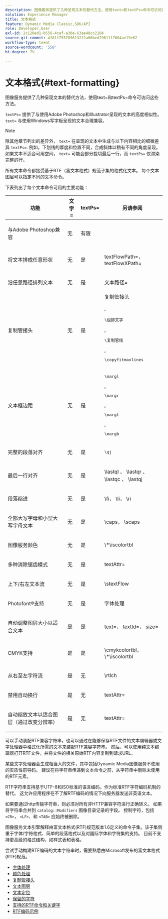 ```yaml
---
description: 图像服务提供了几种呈现文本的替代方法，使用text=和textPs=命令可访问这些方法。
solution: Experience Manager
title: 文本格式
feature: Dynamic Media Classic,SDK/API
role: Developer,User
exl-id: 2c120ed1-b556-4caf-a30e-63ae48cc2104
source-git-commit: 4f81f755789613222a66bed2961117604ae19e62
workflow-type: tm+mt
source-wordcount: '558'
ht-degree: 7%

---
```


# 文本格式{#text-formatting}

图像服务提供了几种呈现文本的替代方法，使用text=和textPs=命令可访问这些方法。

`textPs=` 提供了与使用Adobe Photoshop和Illustrator呈现的文本的高度相似性。 `text=` 与使用Windows写字板呈现的文本合理兼容。

>[!NOTE]
>
>除其他章节列出的差异外， `text=` 在呈现的文本中生成与以下内容相比的细微差异 `textPs=`. 例如，下划线的厚度和位置不同，合成斜体以稍有不同的角度呈现。 如果文本不适合可用空间， `text=` 可能会部分裁切最后一行，而 `textPs=` 仅渲染完整的行。

所有文本命令都接受基于RTF（富文本格式）规范子集的格式化文本。 每个文本图层可以指定不同的文本命令。

下表列出了每个文本命令可用的主要功能：

<table id="table_9C41CBDA94C24805B538E5049B0137C6"> 
 <thead> 
  <tr> 
   <th class="entry"> <b> 功能</b> </th> 
   <th class="entry"> <b> 文字=</b> </th> 
   <th class="entry"> <b> textPs=</b> </th> 
   <th class="entry"> <b> 另请参阅</b> </th> 
  </tr> 
 </thead>
 <tbody> 
  <tr> 
   <td> <p> 与Adobe Photoshop兼容 </p> </td> 
   <td> <p> 无 </p> </td> 
   <td> <p> 有限 </p> </td> 
   <td> <p> </p> </td> 
  </tr> 
  <tr> 
   <td> <p>将文本排成任意形状 </p> </td> 
   <td> <p>无 </p> </td> 
   <td> <p>是 </p> </td> 
   <td> <p>textFlowPath=， textFlowXPath= </p> </td> 
  </tr> 
  <tr> 
   <td> <p>沿任意路径排列文本 </p> </td> 
   <td> <p>无 </p> </td> 
   <td> <p>是 </p> </td> 
   <td> <p>文本路径= </p> </td> 
  </tr> 
  <tr> 
   <td> <p>复制管接头 </p> </td> 
   <td> <p>无 </p> </td> 
   <td> <p>是 </p> </td> 
   <td> 复制管接头 <p>, <pre>\组排文字</pre>, <pre>\复制管线</pre>, <pre>\copyfitmaxlines</pre> </p> </td> 
  </tr> 
  <tr> 
   <td> <p>文本框边距 </p> </td> 
   <td> <p>无 </p> </td> 
   <td> <p>是 </p> </td> 
   <td> <p><pre>\margl</pre>, <pre>\margr</pre>, <pre>\margt</pre>, <pre>\margb</pre> </p> </td> 
  </tr> 
  <tr> 
   <td> <p>完整的段落对齐 </p> </td> 
   <td> <p>无 </p> </td> 
   <td> <p>是 </p> </td> 
   <td> <p><pre>\qj</pre> </p> </td> 
  </tr> 
  <tr> 
   <td> <p>最后一行对齐 </p> </td> 
   <td> <p>无 </p> </td> 
   <td> <p>是 </p> </td> 
   <td> <p>\lastql 、 \lastqr 、 \lastqc 、 \lastqj </p> </td> 
  </tr> 
  <tr> 
   <td> <p>段落缩进 </p> </td> 
   <td> <p>无 </p> </td> 
   <td> <p>是 </p> </td> 
   <td> <p>\fi， \li， \ri </p> </td> 
  </tr> 
  <tr> 
   <td> <p>全部大写字母和小型大写字母文本 </p> </td> 
   <td> <p>无 </p> </td> 
   <td> <p>是 </p> </td> 
   <td> <p>\caps， \scaps </p> </td> 
  </tr> 
  <tr> 
   <td> <p>图像服务颜色 </p> </td> 
   <td> <p>无 </p> </td> 
   <td> <p>是 </p> </td> 
   <td> <p>\*\iscolortbl </p> </td> 
  </tr> 
  <tr> 
   <td> <p>多种消除锯齿模式 </p> </td> 
   <td> <p>无 </p> </td> 
   <td> <p>是 </p> </td> 
   <td> <p>textAttr= </p> </td> 
  </tr> 
  <tr> 
   <td> <p>上下/右左文本流 </p> </td> 
   <td> <p>无 </p> </td> 
   <td> <p>是 </p> </td> 
   <td> <p>\stextFlow </p> </td> 
  </tr> 
  <tr> 
   <td> <p>Photofont®支持 </p> </td> 
   <td> <p>无 </p> </td> 
   <td> <p>是 </p> </td> 
   <td> 字体处理 </td> 
  </tr> 
  <tr> 
   <td> <p>自动调整图层大小以适合文本 </p> </td> 
   <td> <p>是 </p> </td> 
   <td> <p>是 </p> </td> 
   <td> <p>text=， textId=， size= </p> </td> 
  </tr> 
  <tr> 
   <td> <p>CMYK支持 </p> </td> 
   <td> <p>是 </p> </td> 
   <td> <p>是 </p> </td> 
   <td> <p>\cmykcolortbl， \*\iscolortbl </p> </td> 
  </tr> 
  <tr> 
   <td> <p>从右至左字符流 </p> </td> 
   <td> <p>是 </p> </td> 
   <td> <p>无 </p> </td> 
   <td> <p>\rtlch </p> </td> 
  </tr> 
  <tr> 
   <td> <p>禁用自动换行 </p> </td> 
   <td> <p>是 </p> </td> 
   <td> <p>无 </p> </td> 
   <td> <p>textAttr= </p> </td> 
  </tr> 
  <tr> 
   <td> <p>自动缩放文本以适合图层（通过改变分辨率） </p> </td> 
   <td> <p>是 </p> </td> 
   <td> <p>无 </p> </td> 
   <td> <p>textAttr= </p> </td> 
  </tr> 
 </tbody> 
</table>

可以手动装配RTF兼容字符串，也可以通过在能够保存RTF文件的文本编辑器或文字处理器中格式化所需的文本来装配RTF兼容字符串。 然后，可以使用纯文本编辑器打开RTF文件，并将文件的相关原始RTF内容复制到请求URL。

某些文字处理器会生成相当大的文件，其中包括Dynamic Media图像服务不使用的实质性前导码。 建议在将字符串传递到文本命令之前，从字符串中删除未使用的RTF元素。

RTF字符串支持基于UTF-8和ISO标准的语言编码，作为标准RTF字符编码机制的替代。 这允许应用程序在不了解RTF编码的情况下向服务器发送非英语文本。

如果要通过http传输字符串，则必须对所有非HTTP兼容字符进行正确转义。 如果将字符串合并到 `catalog::Modifiers` 图像目录记录的字段。 控制字符，包括 `<CR>`， `<LF>`、和 `<TAB>` 应始终被删除。

图像服务文本引擎解释由富文本格式(RTF)规范版本1.6定义的命令子集。该子集侧重于字体/字符格式、简单的段落格式以及对国际字体和字符集的支持。 目前不支持更高级的格式结构，如样式表和表格。

尝试手动构建RTF编码的文本字符串时，需要熟悉由Microsoft发布的富文本格式(RTF)规范。

* [字体处理](r-font-handling.md)
* [颜色处理](r-color-handling.md)
* [复制管接头](r-copy-fitting.md)
* [文本图层](r-text-layers.md)
* [文本定位](r-text-positioning.md)
* [保留的字符](r-reserved-characters.md)
* [支持的RTF命令和关键字](c-supported-rtf-commands-and-keywords/c-supported-rtf-commands-and-keywords.md)
* [RTF编码示例](r-rtf-encoding-examples.md)
